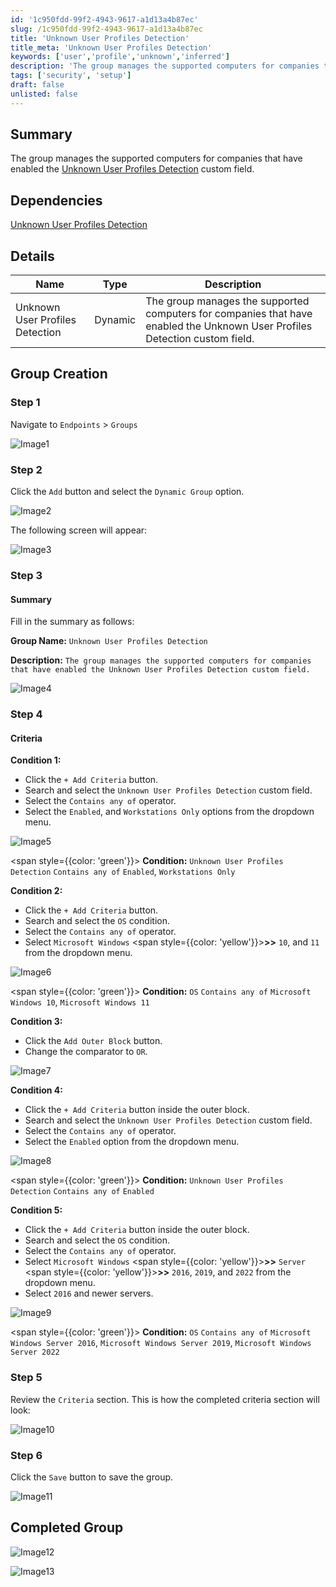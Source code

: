 ```yaml
---
id: '1c950fdd-99f2-4943-9617-a1d13a4b87ec'
slug: /1c950fdd-99f2-4943-9617-a1d13a4b87ec
title: 'Unknown User Profiles Detection'
title_meta: 'Unknown User Profiles Detection'
keywords: ['user','profile','unknown','inferred']
description: 'The group manages the supported computers for companies that have enabled the Unknown User Profiles Detection custom field.'
tags: ['security', 'setup']
draft: false
unlisted: false
---
```


## Summary

The group manages the supported computers for companies that have enabled the [Unknown User Profiles Detection](../custom-fields/unknown-user-profiles-detection.md) custom field.

## Dependencies

[Unknown User Profiles Detection](../custom-fields/unknown-user-profiles-detection.md)

## Details

| Name | Type  | Description |
| ------ | ------ | ----------- |
| Unknown User Profiles Detection | Dynamic  | The group manages the supported computers for companies that have enabled the Unknown User Profiles Detection custom field. |

## Group Creation

### Step 1

Navigate to `Endpoints` > `Groups`

![Image1](../../../static/img/cwrmm-group-unknown-user-profiles-detection/Image1.png)

### Step 2

Click the `Add` button and select the `Dynamic Group` option.

![Image2](../../../static/img/cwrmm-group-unknown-user-profiles-detection/Image2.png)

The following screen will appear:

![Image3](../../../static/img/cwrmm-group-unknown-user-profiles-detection/Image3.png)

### Step 3

#### Summary

Fill in the summary as follows:

**Group Name:** `Unknown User Profiles Detection`

**Description:** `The group manages the supported computers for companies that have enabled the Unknown User Profiles Detection custom field.`

![Image4](../../../static/img/cwrmm-group-unknown-user-profiles-detection/Image4.png)

### Step 4

#### Criteria

**Condition 1:**

- Click the `+ Add Criteria` button.
- Search and select the `Unknown User Profiles Detection` custom field.
- Select the `Contains any of` operator.
- Select the `Enabled`, and `Workstations Only` options from the dropdown menu.

![Image5](../../../static/img/cwrmm-group-unknown-user-profiles-detection/Image5.png)

<span style={{color: 'green'}}> **Condition:** `Unknown User Profiles Detection` `Contains any of` `Enabled`, `Workstations Only` </span>

**Condition 2:**

- Click the `+ Add Criteria` button.
- Search and select the `OS` condition.
- Select the `Contains any of` operator.
- Select `Microsoft Windows` <span style={{color: 'yellow'}}>**>>**</span> `10`, and `11` from the dropdown menu.

![Image6](../../../static/img/cwrmm-group-unknown-user-profiles-detection/Image6.png)

<span style={{color: 'green'}}> **Condition:** `OS` `Contains any of` `Microsoft Windows 10`, `Microsoft Windows 11` </span>

**Condition 3:**

- Click the `Add Outer Block` button.
- Change the comparator to `OR`.

![Image7](../../../static/img/cwrmm-group-unknown-user-profiles-detection/Image7.png)

**Condition 4:**

- Click the `+ Add Criteria` button inside the outer block.
- Search and select the `Unknown User Profiles Detection` custom field.
- Select the `Contains any of` operator.
- Select the `Enabled` option from the dropdown menu.

![Image8](../../../static/img/cwrmm-group-unknown-user-profiles-detection/Image8.png)

<span style={{color: 'green'}}> **Condition:** `Unknown User Profiles Detection` `Contains any of` `Enabled` </span>

**Condition 5:**

- Click the `+ Add Criteria` button inside the outer block.
- Search and select the `OS` condition.
- Select the `Contains any of` operator.
- Select `Microsoft Windows` <span style={{color: 'yellow'}}>**>>**</span> `Server` <span style={{color: 'yellow'}}>**>>**</span> `2016`, `2019`, and `2022` from the dropdown menu.
- Select `2016` and newer servers.

![Image9](../../../static/img/cwrmm-group-unknown-user-profiles-detection/Image9.png)

<span style={{color: 'green'}}> **Condition:** `OS` `Contains any of` `Microsoft Windows Server 2016`, `Microsoft Windows Server 2019`, `Microsoft Windows Server 2022`</span>

### Step 5

Review the `Criteria` section. This is how the completed criteria section will look: 

![Image10](../../../static/img/cwrmm-group-unknown-user-profiles-detection/Image10.png)

### Step 6

Click the `Save` button to save the group.

![Image11](../../../static/img/cwrmm-group-unknown-user-profiles-detection/Image11.png)

## Completed Group

![Image12](../../../static/img/cwrmm-group-unknown-user-profiles-detection/Image12.png)

![Image13](../../../static/img/cwrmm-group-unknown-user-profiles-detection/Image13.png)